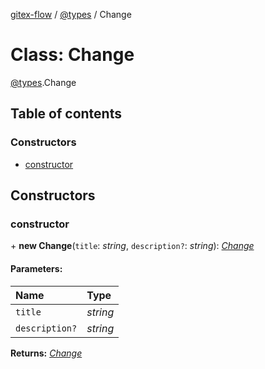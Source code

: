 [gitex-flow](../README.md) / [@types](../modules/_types.md) / Change

# Class: Change

[@types](../modules/_types.md).Change

## Table of contents

### Constructors

- [constructor](_types.change.md#constructor)

## Constructors

### constructor

\+ **new Change**(`title`: *string*, `description?`: *string*): [*Change*](_types.change.md)

#### Parameters:

Name | Type |
:------ | :------ |
`title` | *string* |
`description?` | *string* |

**Returns:** [*Change*](_types.change.md)
